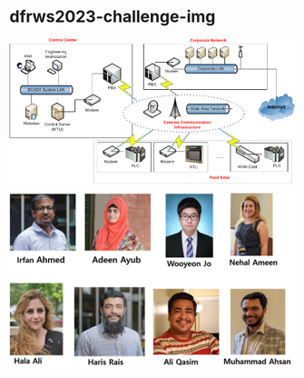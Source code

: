 # dfrws2023-challenge-img

![ICS Example](https://github.com/dndusdndus12/dfrws2023-challenge-img/blob/main/Figure1.jpg)

[![Photos](https://github.com/dndusdndus12/dfrws2023-challenge-img/blob/main/Photo.png)](http://people.vcu.edu/~iahmed3/)
